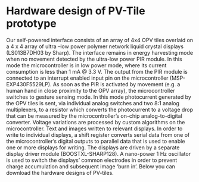 # Hardware design of PV-Tile prototype

Our self-powered interface consists of an array of 4x4 OPV tiles overlaid on a 4 x 4 array of ultra –low power polymer network liquid crystal displays (LS013B7DH03 by Sharp). The interface remains in energy harvesting mode when no movement detected by the ultra-low power PIR module. In this mode the microcontroller is in low power mode, where its current consumption is less than 1 mA @ 3.3 V. The output from the PIR module is connected to an interrupt enabled input pin on the microcontroller (MSP-EXP430F5529LP). As soon as the PIR is activated by movement (e.g. a human hand in close proximity to the OPV array), the microcontroller switches to gesture sensing mode. In this mode photocurrent generated by the OPV tiles is sent, via individual analog switches and two 8:1 analog multiplexers, to a resistor which converts the photocurrent to a voltage drop that can be measured by the microcontroller’s on-chip analog-to-digital converter. Voltage variations are processed by custom algorithms on the microcontroller. Text and images written to relevant displays. In order to write to individual displays, a shift register converts serial data from one of the microcontroller’s digital outputs to parallel data that is used to enable one or more displays for writing. The displays are driven by a separate display driver module (BOOSTXL-SHARP128). A nano-power 1 Hz oscillator is used to switch the displays’ common electrodes in order to prevent charge accumulation and subsequent image ‘burn in’. Below you can download the hardware designs of PV-tiles.